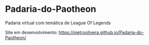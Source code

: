 # Padaria-do-Paotheon
Padaria virtual com temática de League Of Legends

Site em desenvolvimento: https://pietroolivera.github.io/Padaria-do-Paotheon/
